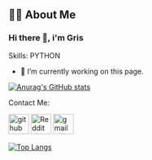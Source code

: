 <!---
Gris1109/Gris1109 is a ✨ special ✨ repository because its `README.md` (this file) appears on your GitHub profile.
You can click the Preview link to take a look at your changes.
--->


## :man_technologist: About Me

### Hi there 👋, i'm Gris


Skills: PYTHON

- 🔭 I’m currently working on this page.



[![Anurag's GitHub stats](https://github-readme-stats.vercel.app/apiGris1109)](https://github.com/anuraghazra/github-readme-stats)

Contact Me:

[<img src='https://cdn.jsdelivr.net/npm/simple-icons@3.0.1/icons/github.svg' alt='github' height='40'>](https://github.com/GRIS1109)  [<img src='https://cdn.jsdelivr.net/npm/simple-icons@3.0.1/icons/reddit.svg' alt='Reddit' height='40'>](https://www.reddit.com/user/-Gris)  [<img src='https://cdn.jsdelivr.net/npm/simple-icons@3.0.1/icons/gmail.svg' alt='gmail' height='40'>](ifeanyiobiana@gmail.com)  

[![Top Langs](https://github-readme-stats.vercel.app/api/top-langs/?username=GRIS1109)](https://github.com/anuraghazra/github-readme-stats)

